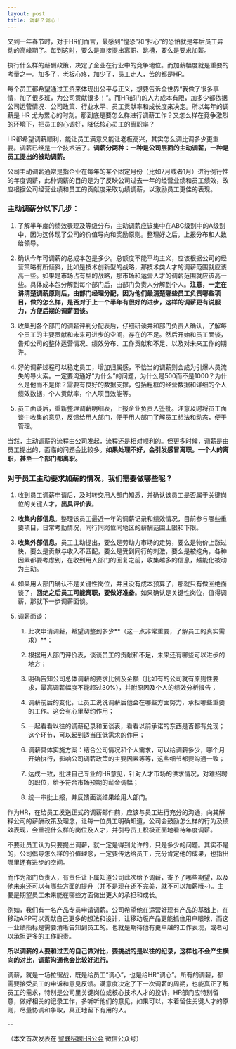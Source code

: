 ```yaml
---
layout: post
title: 调薪？调心！
---
```


又到一年春节时，对于HR们而言，最感到“惶恐”和“担心”的恐怕就是年后员工异动的高峰期了。每到这时，要么是直接提出离职、跳槽，要么是要求加薪。

执行什么样的薪酬政策，决定了企业在行业中的竞争地位。而加薪幅度就是重要的考量之一。加多了，老板心疼，加少了，员工走人，苦的都是HR。

每个员工都希望通过工资来体现出公平与正义，想要告诉全世界“我做了很多事情，加了很多班，为公司贡献很多！”。而HR部门的人力成本有限，加多少都依据公司运营情况、公司政策、行业水平、员工贡献率和成长度来决定。所以每年的调薪是 HR 尤为累心的时刻。那到底是要怎么样进行调薪工作？又怎么样在竞争激烈的环境下，把员工的心调好，降低核心员工的离职率？

HR都希望调薪顺利，能让员工满意又能让老板高兴，其实怎么调比调多少更重要。调薪已经是一个技术活了。**调薪分两种：一种是公司层面的主动调薪，一种是员工提出的被动调薪。**

<!--more-->

公司主动调薪通常是指企业在每年的某个固定月份（比如7月或者1月）进行例行性的年度调薪，此种调薪的目的是为了反映公司过去一年的经营业绩和员工绩效，故应根据公司经营业绩和员工的贡献度采取功绩调薪，以激励员工更佳的表现。

### 主动调薪分以下几步：

1. 了解半年度的绩效表现及等级分布，主动调薪应该集中在ABC级别中的A级别中，因为这体现了公司的价值导向和奖励原则。整理好之后，上报分布和人数给领导。

2. 确认今年可调薪的总成本包是多少。总额度不能平均主义，应该根据公司的经营策略有所倾斜，比如是技术创新型的战略，那技术类人才的调薪范围就应该高一些。如果是市场占有型的战略，那市场和运营人才的调薪范围就应该高一些。具体成本包分解到每个部门后，由部门负责人分解到个人。**注意，一定在讲清楚调薪原则后，由部门经理分配，因为他们最清楚哪些员工负责哪些项目，做的怎么样，是否对于上一个半年有很好的进步，这样的调薪更有说服力，方便后期的调薪面谈。**

3. 收集到各个部门的调薪评判分配表后，仔细研读并和部门负责人确认，了解每个员工的主要贡献和未来可进步的空间，存在的不足。然后开始和员工面谈，告知公司的整体运营情况、绩效分布、工作贡献和不足、以及对未来工作的期许。

4. 好的调薪过程可以稳定员工，增加归属感，不恰当的调薪则会成为引爆人员流失的导火索。一定要沟通好“为什么”的问题，为什么是500而不是1000？为什么是他而不是你？需要有良好的数据支撑，包括粗框的经营数据和详细的个人绩效数据，个人贡献率，个人项目效能等。

5. 员工面谈后，重新整理调薪明细表，上报企业负责人签批。注意及时将员工面谈中收集的意见，反馈给用人部门，便于用人部门了解员工想法和动态，便于管理。

当然，主动调薪的流程由公司发起，流程还是相对顺利的。但更多时候，调薪是由员工提出的，面临的问题会比较多。**如果处理不好，会引发感冒离职。一个人的离职，甚至一个部门都离职。**

### 对于员工主动要求加薪的情况，我们需要做哪些呢？

1. 收到员工调薪申请后，及时转交用人部门知悉，并确认该员工是否属于关键岗位的关键人才，**出具评价表**。

2. **收集内部信息**。整理该员工最近一年的调薪记录和绩效情况，目前参与哪些重要项目，日常考勤情况，同行同岗位同地区的薪酬范围上限和下限。

3. **收集外部信息**，员工主动提出，要么是劳动力市场的走势，要么是物价上涨过快，要么是贡献与收入不匹配，要么是受到同行的刺激，要么是被挖角，各种因素都要考虑到，在收到用人部门的回复之前，收集越多的信息，越能化被动为主动。

4. 如果用人部门确认不是关键性岗位，并且没有成本预算了，那就只有做回绝面谈了，**回绝之后员工可能离职，要做好准备**。如果确认是关键性岗位，值得调薪，那就下一步调薪面谈。

5. 调薪面谈：

	1. 此次申请调薪，希望调整到多少**（这一点非常重要，了解员工的真实需求）**； 

	2. 根据用人部门评价表，谈谈员工的贡献和不足，未来还有哪些可以进步的地方；

	3. 明确告知公司总体调薪的要求比例及金额（比如有的公司就有原则性要求，最高调薪幅度不能超过30%），并附原因及个人的绩效分析报告；

	4. 调薪前后的变化，让员工说说调薪后他会在哪些方面努力，承担哪些重要的工作。这会有心里契约作用；

	5. 一起看看以往的调薪纪录和面谈表，看看以前承诺的东西是否都有兑现；这个环节，可以起到适当压低需求的作用；

	6. 调薪具体实施方案：结合公司情况和个人需求，可以给调薪多少，哪个月开始执行，影响公司调薪政策的主要因素等等，这些细节都要沟通一致；

	7. 达成一致，批注自己专业的HR意见，针对人才市场的供求情况，对难招聘的职位，给予符合市场预期的薪金调幅；

	8. 统一审批上报，并反馈面谈结果给用人部门。

作为HR，在给员工发送正式的调薪邮件前，应该与员工进行充分的沟通，向其解释公司的薪酬政策及理念，让每一位员工明确知道，公司会鼓励怎么样的行为及绩效表现，会重视什么样的岗位及人才，并引导员工积极正面地看待年度调薪。

不要让员工认为只要提出调薪，就一定是得到允许的，只是多少的问题。其实不是的，公司倡导怎么样的价值理念，一定要传达给员工，充分肯定他的成果，也指出哪里还有进步的空间。

而作为部门负责人，有责任让下属知道公司此次给予调薪，寄予了哪些期望，以及他未来还可以有哪些方面的提升（并不是现在还不完美，就不可以加薪哦~）。主要是期望员工未来能在哪些方面做出更大的承担和成长。

例如，我们有一名产品专员申请调薪。公司希望他在运营好现有产品的基础上，在移动APP可以贡献自己更多的想法和设计，让移动版产品更能抓住用户眼球，而这一业绩指标是需要清晰告知到员工的。也就是期待他有更卓越的工作表现，或者可以承担更多的工作职责。

**所以调薪的人要和过去的自己做对比，要挑战的是以往的纪录，这样也不会产生横向的对比，调薪沟通也会比较好进行。**

调薪，就是一场拉锯战，既是给员工“调心”，也是给HR“调心”。所有的调薪，都需要接受员工的申诉和意见反馈。满意度决定了下一次调薪的周期，也能真正了解员工的需求，特别是公司里关键岗位或核心技术人才的投诉，HR部门应特别留意，做好相关的记录工作，多听听他们的意见，如果可以，本着留住关键人才的原则，尽量协调和争取，真正地留下有用的人。

--

（本文首次发表在 [智联招聘HR公会](http://mp.weixin.qq.com/s?__biz=MjM5OTU1MzY1Mg==&mid=402766211&idx=1&sn=08c0f2c2357b809ee01b1bb627e3d02a&scene=4#wechat_redirect) 微信公众号）
